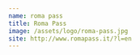 ```yaml
---
name: roma pass
title: Roma Pass
image: /assets/logo/roma-pass.jpg
site: http://www.romapass.it/?l=en
---
```

